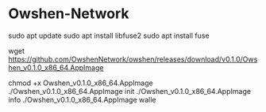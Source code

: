 # Owshen-Network
sudo apt update
sudo apt install libfuse2
sudo apt install fuse

wget https://github.com/OwshenNetwork/owshen/releases/download/v0.1.0/Owshen_v0.1.0_x86_64.AppImage

chmod +x Owshen_v0.1.0_x86_64.AppImage
./Owshen_v0.1.0_x86_64.AppImage init
./Owshen_v0.1.0_x86_64.AppImage info
./Owshen_v0.1.0_x86_64.AppImage walle
